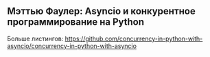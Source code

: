 ## Мэттью Фаулер: Asyncio и конкурентное программирование на Python
Больше листингов: https://github.com/concurrency-in-python-with-asyncio/concurrency-in-python-with-asyncio
